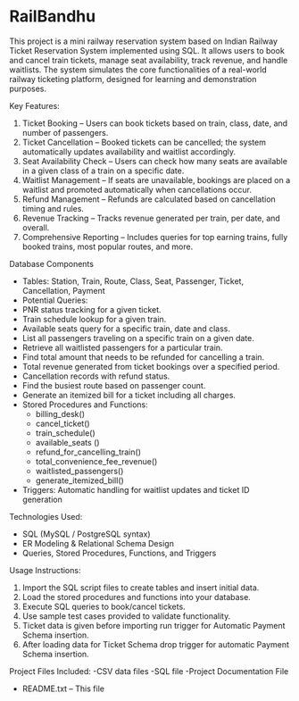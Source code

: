 # RailBandhu

This project is a mini railway reservation system based on Indian Railway Ticket Reservation System implemented using SQL. It allows users to book and cancel train tickets, manage seat availability, track revenue, and handle waitlists. The system simulates the core functionalities of a real-world railway ticketing platform, designed for learning and demonstration purposes.

Key Features:
1. Ticket Booking – Users can book tickets based on train, class, date, and number of passengers.
2. Ticket Cancellation – Booked tickets can be cancelled; the system automatically updates availability and waitlist accordingly.
3. Seat Availability Check – Users can check how many seats are available in a given class of a train on a specific date.
4. Waitlist Management – If seats are unavailable, bookings are placed on a waitlist and promoted automatically when cancellations occur.
5. Refund Management – Refunds are calculated based on cancellation timing and rules.
6. Revenue Tracking – Tracks revenue generated per train, per date, and overall.
7. Comprehensive Reporting – Includes queries for top earning trains, fully booked trains, most popular routes, and more.

Database Components
- Tables: Station, Train, Route, Class, Seat, Passenger, Ticket, Cancellation, Payment 
- Potential Queries:
- PNR status tracking for a given ticket.
- Train schedule lookup for a given train.
- Available seats query for a specific train, date and class.
- List all passengers traveling on a specific train on a given date.
- Retrieve all waitlisted passengers for a particular train.
- Find total amount that needs to be refunded for cancelling a train.
- Total revenue generated from ticket bookings over a specified period.
- Cancellation records with refund status.
- Find the busiest route based on passenger count.
- Generate an itemized bill for a ticket including all charges.
- Stored Procedures and Functions:
    - billing_desk()
    - cancel_ticket()
    - train_schedule()
    - available_seats ()
    - refund_for_cancelling_train()
    - total_convenience_fee_revenue()
    - waitlisted_passengers()
    - generate_itemized_bill()
- Triggers: Automatic handling for waitlist updates and ticket ID generation

Technologies Used:
- SQL (MySQL / PostgreSQL syntax)
- ER Modeling & Relational Schema Design
- Queries, Stored Procedures, Functions, and Triggers

Usage Instructions:
1. Import the SQL script files to create tables and insert initial data.
2. Load the stored procedures and functions into your database.
3. Execute SQL queries to book/cancel tickets.
4. Use sample test cases provided to validate functionality.
5. Ticket data is given before importing run trigger for Automatic Payment Schema insertion.
6. After loading data for Ticket Schema drop trigger for automatic Payment Schema insertion.

Project Files Included:
-CSV data files
-SQL file
-Project Documentation File
- README.txt – This file
